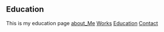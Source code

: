## Education

This is my education page 
[about_Me](index)
[Works](works)
[Education](education)
[Contact](contact)
